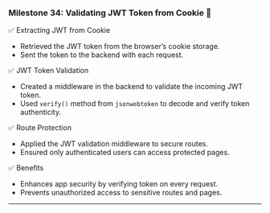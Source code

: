 ### Milestone 34: Validating JWT Token from Cookie 🔐

✅ Extracting JWT from Cookie

- Retrieved the JWT token from the browser’s cookie storage.
- Sent the token to the backend with each request.

✅ JWT Token Validation

- Created a middleware in the backend to validate the incoming JWT token.
- Used `verify()` method from `jsonwebtoken` to decode and verify token authenticity.

✅ Route Protection

- Applied the JWT validation middleware to secure routes.
- Ensured only authenticated users can access protected pages.

✅ Benefits

- Enhances app security by verifying token on every request.
- Prevents unauthorized access to sensitive routes and pages.

---
